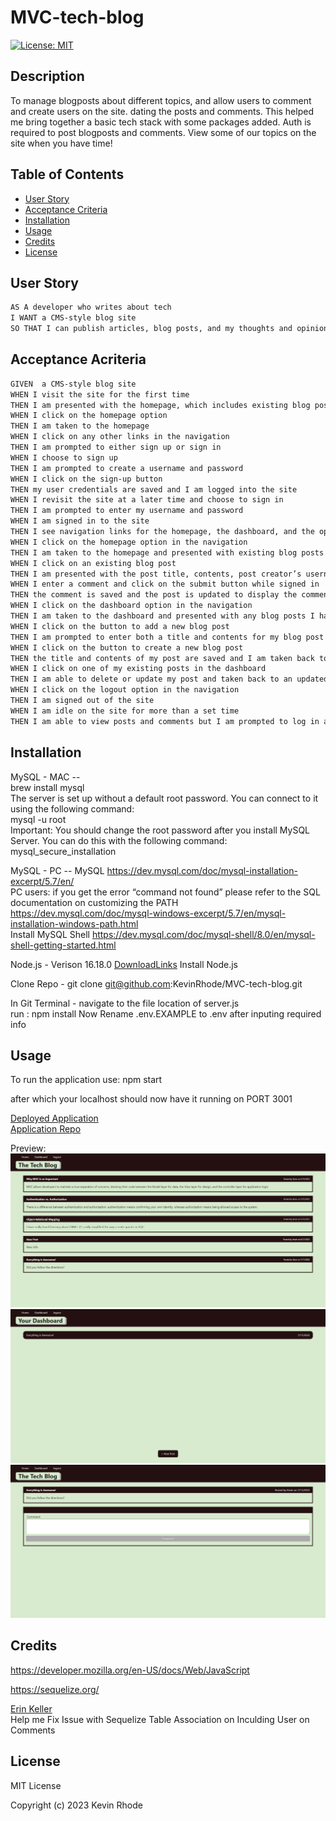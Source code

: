 # MVC-tech-blog

[![License: MIT](https://img.shields.io/badge/License-MIT-yellow.svg)](https://choosealicense.com/licenses/mit/)
## Description

To manage blogposts about different topics, and allow users to comment and create users on the site. dating the posts and comments. This helped me bring together a basic tech stack with some packages added. Auth is required to post blogposts and comments. View some of our topics on the site when you have time! 

## Table of Contents 

- [User Story](#user-story)
- [Acceptance Criteria](#acceptance-criteria)
- [Installation](#installation)
- [Usage](#usage)
- [Credits](#credits)
- [License](#license)

## User Story
```md
AS A developer who writes about tech  
I WANT a CMS-style blog site  
SO THAT I can publish articles, blog posts, and my thoughts and opinions  
```
## Acceptance Acriteria  
```md
GIVEN  a CMS-style blog site  
WHEN I visit the site for the first time  
THEN I am presented with the homepage, which includes existing blog posts if any have been posted; navigation links for the homepage and the dashboard; and the option to log in  
WHEN I click on the homepage option  
THEN I am taken to the homepage  
WHEN I click on any other links in the navigation  
THEN I am prompted to either sign up or sign in  
WHEN I choose to sign up  
THEN I am prompted to create a username and password  
WHEN I click on the sign-up button   
THEN my user credentials are saved and I am logged into the site  
WHEN I revisit the site at a later time and choose to sign in  
THEN I am prompted to enter my username and password  
WHEN I am signed in to the site  
THEN I see navigation links for the homepage, the dashboard, and the option to log out  
WHEN I click on the homepage option in the navigation  
THEN I am taken to the homepage and presented with existing blog posts that include the post title and the date created  
WHEN I click on an existing blog post  
THEN I am presented with the post title, contents, post creator’s username, and date created for that post and have the option to leave a comment  
WHEN I enter a comment and click on the submit button while signed in  
THEN the comment is saved and the post is updated to display the comment, the comment creator’s username, and the date created  
WHEN I click on the dashboard option in the navigation  
THEN I am taken to the dashboard and presented with any blog posts I have already created and the option to add a new blog post  
WHEN I click on the button to add a new blog post  
THEN I am prompted to enter both a title and contents for my blog post  
WHEN I click on the button to create a new blog post  
THEN the title and contents of my post are saved and I am taken back to an updated dashboard with my new blog post  
WHEN I click on one of my existing posts in the dashboard  
THEN I am able to delete or update my post and taken back to an updated dashboard  
WHEN I click on the logout option in the navigation  
THEN I am signed out of the site  
WHEN I am idle on the site for more than a set time  
THEN I am able to view posts and comments but I am prompted to log in again before I can add, update, or delete posts  
```

## Installation

MySQL - MAC --  
  brew install mysql  
  The server is set up without a default root password. You can connect to it using the following command:  
  mysql -u root  
  Important: You should change the root password after you install MySQL Server. You can do this with the following command:  
  mysql_secure_installation  
    
MySQL - PC --
  MySQL https://dev.mysql.com/doc/mysql-installation-excerpt/5.7/en/   
  PC users: if you get the error “command not found” please refer to the SQL documentation on customizing the PATH   
  https://dev.mysql.com/doc/mysql-windows-excerpt/5.7/en/mysql-installation-windows-path.html  
  Install MySQL Shell
  https://dev.mysql.com/doc/mysql-shell/8.0/en/mysql-shell-getting-started.html
  
  
Node.js - Verison 16.18.0
  [DownloadLinks](https://nodejs.org/download/release/v16.18.0/)
  Install Node.js
  
Clone Repo - git clone git@github.com:KevinRhode/MVC-tech-blog.git

In Git Terminal - navigate to the file location of server.js  
  run : npm install
  Now Rename .env.EXAMPLE to .env after inputing required info

## Usage

To run the application use: npm start  

after which your localhost should now have it running on PORT 3001

[Deployed Application](https://mvc-tech-blog-kevinrhode.herokuapp.com/)  
[Application Repo](https://github.com/KevinRhode/MVC-tech-blog)

Preview:  
![Image of homepage](./public/images/mvc-tech-blog-kevinrhode.herokuapp.com_.png)
![Image of your dashboard](./public/images/mvc-tech-blog-kevinrhode.herokuapp.com_dashboard.png)
![Image of what you should see when selecting a Post](./public/images/mvc-tech-blog-kevinrhode.herokuapp.com_blogpost_5.png)

## Credits

https://developer.mozilla.org/en-US/docs/Web/JavaScript

https://sequelize.org/

[Erin Keller](https://github.com/erin-m-keller)  
 Help me Fix Issue with Sequelize Table Association on Inculding User on Comments

## License

MIT License

Copyright (c) 2023 Kevin Rhode